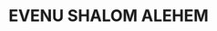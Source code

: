 ---
capo: 0
id: 0
lang: en-us
page: 44-2
step: pre
subtitle: ''
tags:
- heb
title: EVENU SHALOM ALEHEM
---